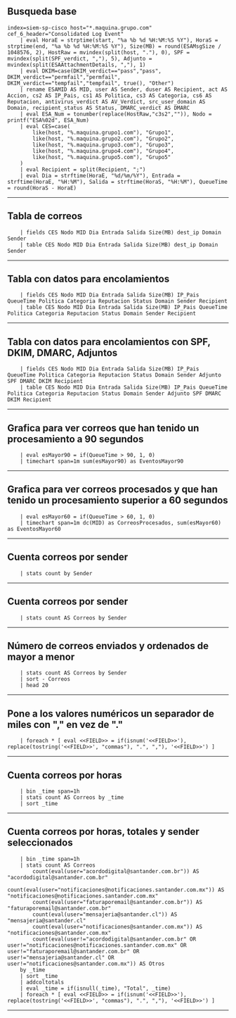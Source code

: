 
## Busqueda base

```spl
index=siem-sp-cisco host="*.maquina.grupo.com" cef_6_header="Consolidated Log Event"
    | eval HoraE = strptime(start, "%a %b %d %H:%M:%S %Y"), HoraS = strptime(end, "%a %b %d %H:%M:%S %Y"), Size(MB) = round(ESAMsgSize / 1048576, 2), HostRaw = mvindex(split(host, "."), 0), SPF = mvindex(split(SPF_verdict, ","), 5), Adjunto = mvindex(split(ESAAttachmentDetails, ","), 1)
    | eval DKIM=case(DKIM_verdict=="pass","pass", DKIM_verdict=="permfail","permfail", DKIM_verdict=="tempfail","tempfail", true(), "Other")
    | rename ESAMID AS MID, user AS Sender, duser AS Recipient, act AS Accion, cs2 AS IP_Pais, cs1 AS Politica, cs3 AS Categoria, cs6 AS Reputacion, antivirus_verdict AS AV_Verdict, src_user_domain AS Domain, recipient_status AS Status, DMARC_verdict AS DMARC
    | eval ESA_Num = tonumber(replace(HostRaw,"c3s2","")), Nodo = printf("ESA%02d", ESA_Num)
    | eval CES=case(
        like(host, "%.maquina.grupo1.com"), "Grupo1",
        like(host, "%.maquina.grupo2.com"), "Grupo2",
        like(host, "%.maquina.grupo3.com"), "Grupo3",
        like(host, "%.maquina.grupo4.com"), "Grupo4",
        like(host, "%.maquina.grupo5.com"), "Grupo5"
    )
    | eval Recipient = split(Recipient, ";")
    | eval Dia = strftime(HoraE, "%d/%m/%Y"), Entrada = strftime(HoraE, "%H:%M"), Salida = strftime(HoraS, "%H:%M"), QueueTime = round(HoraS - HoraE)
```
---

## Tabla de correos

```spl
    | fields CES Nodo MID Dia Entrada Salida Size(MB) dest_ip Domain Sender
    | table CES Nodo MID Dia Entrada Salida Size(MB) dest_ip Domain Sender
```

---

## Tabla con datos para encolamientos

```spl
    | fields CES Nodo MID Dia Entrada Salida Size(MB) IP_Pais QueueTime Politica Categoria Reputacion Status Domain Sender Recipient
    | table CES Nodo MID Dia Entrada Salida Size(MB) IP_Pais QueueTime Politica Categoria Reputacion Status Domain Sender Recipient
```

---

## Tabla con datos para encolamientos con SPF, DKIM, DMARC, Adjuntos

```spl
    | fields CES Nodo MID Dia Entrada Salida Size(MB) IP_Pais QueueTime Politica Categoria Reputacion Status Domain Sender Adjunto SPF DMARC DKIM Recipient
    | table CES Nodo MID Dia Entrada Salida Size(MB) IP_Pais QueueTime Politica Categoria Reputacion Status Domain Sender Adjunto SPF DMARC DKIM Recipient
```

---

## Grafica para ver correos que han tenido un procesamiento a 90 segundos

```spl
    | eval esMayor90 = if(QueueTime > 90, 1, 0)
    | timechart span=1m sum(esMayor90) as EventosMayor90
```

---

## Grafica para ver correos procesados y que han tenido un procesamiento superior a 60 segundos

```spl
    | eval esMayor60 = if(QueueTime > 60, 1, 0)
    | timechart span=1m dc(MID) as CorreosProcesados, sum(esMayor60) as EventosMayor60
```

---

## Cuenta correos por sender

```spl
    | stats count by Sender
```

---

## Cuenta correos por sender

```spl
    | stats count AS Correos by Sender
```

---

## Número de correos enviados y ordenados de mayor a menor

```spl
    | stats count AS Correos by Sender
    | sort - Correos
    | head 20
```

---

## Pone a los valores numéricos un separador de miles con "," en vez de "."

```spl
    | foreach * [ eval <<FIELD>> = if(isnum('<<FIELD>>'), replace(tostring('<<FIELD>>', "commas"), ".", ","), '<<FIELD>>') ]
```

---

## Cuenta correos por horas

```spl
    | bin _time span=1h
    | stats count AS Correos by _time
    | sort _time
```
---

## Cuenta correos por horas, totales y sender seleccionados

```spl
    | bin _time span=1h
    | stats count AS Correos
        count(eval(user="acordodigital@santander.com.br")) AS "acordodigital@santander.com.br"
        count(eval(user="notificaciones@notificaciones.santander.com.mx")) AS "notificaciones@notificaciones.santander.com.mx"
        count(eval(user="faturaporemail@santander.com.br")) AS "faturaporemail@santander.com.br"
        count(eval(user="mensajeria@santander.cl")) AS "mensajeria@santander.cl"
        count(eval(user="notificaciones@santander.com.mx")) AS "notificaciones@santander.com.mx"
        count(eval(user!="acordodigital@santander.com.br" OR user!="notificaciones@notificaciones.santander.com.mx" OR user!="faturaporemail@santander.com.br" OR user!="mensajeria@santander.cl" OR user!="notificaciones@santander.com.mx")) AS Otros
    by _time
    | sort _time
    | addcoltotals
    | eval _time = if(isnull(_time), "Total", _time)
    | foreach * [ eval <<FIELD>> = if(isnum('<<FIELD>>'), replace(tostring('<<FIELD>>', "commas"), ".", ","), '<<FIELD>>') ]
```

---



